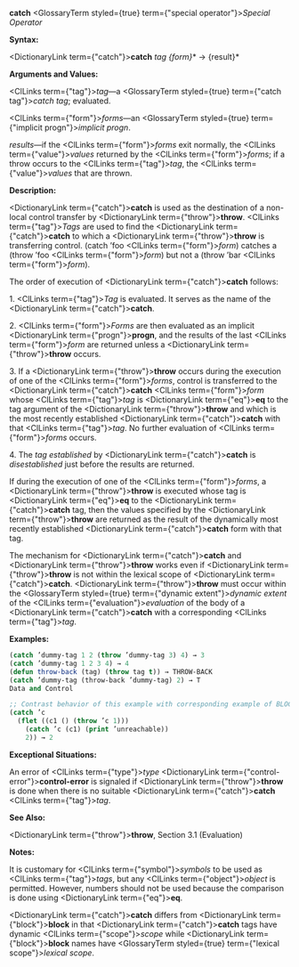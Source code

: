 **catch** <GlossaryTerm styled={true} term={"special operator"}><i>Special Operator</i></GlossaryTerm> 



**Syntax:** 



<DictionaryLink  term={"catch"}><b>catch</b></DictionaryLink> *tag \{form\}*\* → \{result\}\* 



**Arguments and Values:** 



<ClLinks  term={"tag"}><i>tag</i></ClLinks>—a <GlossaryTerm styled={true} term={"catch tag"}><i>catch tag</i></GlossaryTerm>; evaluated. 



<ClLinks  term={"form"}><i>forms</i></ClLinks>—an <GlossaryTerm styled={true} term={"implicit progn"}><i>implicit progn</i></GlossaryTerm>. 



*results*—if the <ClLinks  term={"form"}><i>forms</i></ClLinks> exit normally, the <ClLinks  term={"value"}><i>values</i></ClLinks> returned by the <ClLinks  term={"form"}><i>forms</i></ClLinks>; if a throw occurs to the <ClLinks  term={"tag"}><i>tag</i></ClLinks>, the <ClLinks  term={"value"}><i>values</i></ClLinks> that are thrown. 



**Description:** 



<DictionaryLink  term={"catch"}><b>catch</b></DictionaryLink> is used as the destination of a non-local control transfer by <DictionaryLink  term={"throw"}><b>throw</b></DictionaryLink>. <ClLinks  term={"tag"}><i>Tags</i></ClLinks> are used to find the <DictionaryLink  term={"catch"}><b>catch</b></DictionaryLink> to which a <DictionaryLink  term={"throw"}><b>throw</b></DictionaryLink> is transferring control. (catch ’foo <ClLinks  term={"form"}><i>form</i></ClLinks>) catches a (throw ’foo <ClLinks  term={"form"}><i>form</i></ClLinks>) but not a (throw ’bar <ClLinks  term={"form"}><i>form</i></ClLinks>). 



The order of execution of <DictionaryLink  term={"catch"}><b>catch</b></DictionaryLink> follows: 



1\. <ClLinks  term={"tag"}><i>Tag</i></ClLinks> is evaluated. It serves as the name of the <DictionaryLink  term={"catch"}><b>catch</b></DictionaryLink>. 



2\. <ClLinks  term={"form"}><i>Forms</i></ClLinks> are then evaluated as an implicit <DictionaryLink  term={"progn"}><b>progn</b></DictionaryLink>, and the results of the last <ClLinks  term={"form"}><i>form</i></ClLinks> are returned unless a <DictionaryLink  term={"throw"}><b>throw</b></DictionaryLink> occurs. 



3\. If a <DictionaryLink  term={"throw"}><b>throw</b></DictionaryLink> occurs during the execution of one of the <ClLinks  term={"form"}><i>forms</i></ClLinks>, control is transferred to the <DictionaryLink  term={"catch"}><b>catch</b></DictionaryLink> <ClLinks  term={"form"}><i>form</i></ClLinks> whose <ClLinks  term={"tag"}><i>tag</i></ClLinks> is <DictionaryLink  term={"eq"}><b>eq</b></DictionaryLink> to the tag argument of the <DictionaryLink  term={"throw"}><b>throw</b></DictionaryLink> and which is the most recently established <DictionaryLink  term={"catch"}><b>catch</b></DictionaryLink> with that <ClLinks  term={"tag"}><i>tag</i></ClLinks>. No further evaluation of <ClLinks  term={"form"}><i>forms</i></ClLinks> occurs. 



4\. The *tag established* by <DictionaryLink  term={"catch"}><b>catch</b></DictionaryLink> is *disestablished* just before the results are returned. 



If during the execution of one of the <ClLinks  term={"form"}><i>forms</i></ClLinks>, a <DictionaryLink  term={"throw"}><b>throw</b></DictionaryLink> is executed whose tag is <DictionaryLink  term={"eq"}><b>eq</b></DictionaryLink> to the <DictionaryLink  term={"catch"}><b>catch</b></DictionaryLink> tag, then the values specified by the <DictionaryLink  term={"throw"}><b>throw</b></DictionaryLink> are returned as the result of the dynamically most recently established <DictionaryLink  term={"catch"}><b>catch</b></DictionaryLink> form with that tag. 



The mechanism for <DictionaryLink  term={"catch"}><b>catch</b></DictionaryLink> and <DictionaryLink  term={"throw"}><b>throw</b></DictionaryLink> works even if <DictionaryLink  term={"throw"}><b>throw</b></DictionaryLink> is not within the lexical scope of <DictionaryLink  term={"catch"}><b>catch</b></DictionaryLink>. <DictionaryLink  term={"throw"}><b>throw</b></DictionaryLink> must occur within the <GlossaryTerm styled={true} term={"dynamic extent"}><i>dynamic extent</i></GlossaryTerm> of the <ClLinks  term={"evaluation"}><i>evaluation</i></ClLinks> of the body of a <DictionaryLink  term={"catch"}><b>catch</b></DictionaryLink> with a corresponding <ClLinks  term={"tag"}><i>tag</i></ClLinks>. 



**Examples:**
```lisp
(catch ’dummy-tag 1 2 (throw ’dummy-tag 3) 4) → 3 
(catch ’dummy-tag 1 2 3 4) → 4 
(defun throw-back (tag) (throw tag t)) → THROW-BACK 
(catch ’dummy-tag (throw-back ’dummy-tag) 2) → T 
Data and Control 

;; Contrast behavior of this example with corresponding example of BLOCK. 
(catch ’c 
  (flet ((c1 () (throw ’c 1))) 
    (catch ’c (c1) (print ’unreachable)) 
    2)) → 2 
```
**Exceptional Situations:** 



An error of <ClLinks  term={"type"}><i>type</i></ClLinks> <DictionaryLink  term={"control-error"}><b>control-error</b></DictionaryLink> is signaled if <DictionaryLink  term={"throw"}><b>throw</b></DictionaryLink> is done when there is no suitable <DictionaryLink  term={"catch"}><b>catch</b></DictionaryLink> <ClLinks  term={"tag"}><i>tag</i></ClLinks>. 



**See Also:** 



<DictionaryLink  term={"throw"}><b>throw</b></DictionaryLink>, Section 3.1 (Evaluation) 



**Notes:** 



It is customary for <ClLinks  term={"symbol"}><i>symbols</i></ClLinks> to be used as <ClLinks  term={"tag"}><i>tags</i></ClLinks>, but any <ClLinks  term={"object"}><i>object</i></ClLinks> is permitted. However, numbers should not be used because the comparison is done using <DictionaryLink  term={"eq"}><b>eq</b></DictionaryLink>. 



<DictionaryLink  term={"catch"}><b>catch</b></DictionaryLink> differs from <DictionaryLink  term={"block"}><b>block</b></DictionaryLink> in that <DictionaryLink  term={"catch"}><b>catch</b></DictionaryLink> tags have dynamic <ClLinks  term={"scope"}><i>scope</i></ClLinks> while <DictionaryLink  term={"block"}><b>block</b></DictionaryLink> names have <GlossaryTerm styled={true} term={"lexical scope"}><i>lexical scope</i></GlossaryTerm>. 



